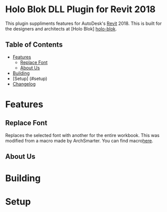 <!-- -*- mode: markdown; fill-column: 8192 -*- -->

Holo Blok DLL Plugin for Revit 2018
===================================

This plugin suppliments features for AutoDesk's [Revit][revit] 2018. This is built for the designers and architects at [Holo Blok] [holo-blok].

[revit]: https://www.autodesk.com/products/revit/overview
[holo-blok]: http://holo-blok.com/

## Table of Contents

* [Features](#layouts)
    - [Replace Font](#replace-font)
    - [About Us](#about-us)
* [Building](#building)
* [Setup] (#setup)
* [Changelog](https://github.com/joshuabragge/holoblok-revit-addin/blob/master/NEWS.md#readme)

# Features

## Replace Font

Replaces the selected font with another for the entire workbook. This was modified from a macro made by ArchSmarter. You can find macro[here][replace-font-macro].

[replace-font-macro]: https://archsmarter.com/revit-replace-fonts/

## About Us

# Building

# Setup




